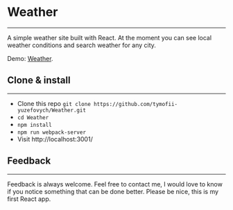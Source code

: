 # Weather
---
A simple weather site built with React. At the moment you can see local weather conditions and search weather for any city.

Demo: [Weather](https://tymofii-yuzefovych.github.io/).

## Clone & install
---

- Clone this repo ```git clone https://github.com/tymofii-yuzefovych/Weather.git```
- ```cd Weather```
- ```npm install```
- ```npm run webpack-server```
- Visit http://localhost:3001/


## Feedback
---
Feedback is always welcome. Feel free to contact me, I would love to know if you notice something that can be done better. Please be nice, this is my first React app.
